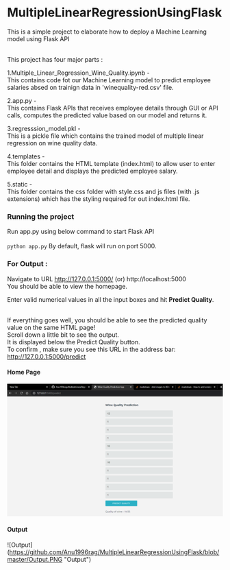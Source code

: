 # MultipleLinearRegressionUsingFlask

This is a simple project to elaborate how to deploy a Machine Learning model using Flask API <br/><br/>

This project has four major parts :<br/>

1.Multiple_Linear_Regression_Wine_Quality.ipynb - <br/>
This contains code fot our Machine Learning model to predict employee salaries absed on trainign data in 'winequality-red.csv' file.

2.app.py -<br/>
This contains Flask APIs that receives employee details through GUI or API calls, computes the predicted value based on our model and returns it.

3.regresssion_model.pkl -<br/>
This is a pickle file which contains the trained model of multiple linear regression on wine quality data.

4.templates - <br/>
This folder contains the HTML template (index.html) to allow user to enter employee detail and displays the predicted employee salary.

5.static - <br/>
This folder contains the css folder with style.css and js files (with .js extensions) which has the styling required for out index.html file.

### Running the project

Run app.py using below command to start Flask API<br/><br/>
      `python app.py`
By default, flask will run on port 5000.<br/>

### For Output : 
Navigate to URL http://127.0.0.1:5000/ (or) http://localhost:5000<br/>
You should be able to view the homepage.<br/>

Enter valid numerical values in all the input boxes and hit **Predict Quality**.<br/><br/>

If everything goes well, you should be able to see the predicted quality value on the same HTML page! <br/>
Scroll down a little bit to see the output.<br/>
It is displayed below the Predict Quality button.<br/>
To confirm , make sure you see this URL in the address bar: http://127.0.0.1:5000/predict

#### Home Page ####
![Home Page](https://github.com/Anu1996rag/MultipleLinearRegressionUsingFlask/blob/master/Output.PNG "Home Page")

#### Output ####
![Output] (https://github.com/Anu1996rag/MultipleLinearRegressionUsingFlask/blob/master/Output.PNG "Output")

